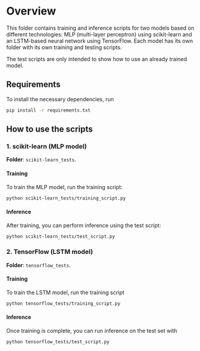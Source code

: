 # Overview

This folder contains training and inference scripts for two models based on different technologies: MLP (multi-layer perceptron) using scikit-learn and an LSTM-based neural network using TensorFlow. Each model has its own folder with its own training and testing scripts.

The test scripts are only intended to show how to use an already trained model.

## Requirements

To install the necessary dependencies, run

```bash
pip install -r requirements.txt
```

## How to use the scripts

### 1. scikit-learn (MLP model)

**Folder**: `scikit-learn_tests`.

#### Training

To train the MLP model, run the training script:

```bash
python scikit-learn_tests/training_script.py
```

#### Inference

After training, you can perform inference using the test script:

```bash
python scikit-learn_tests/test_script.py
```

### 2. TensorFlow (LSTM model)

**Folder**: `tensorflow_tests`.

#### Training

To train the LSTM model, run the training script

```bash
python tensorflow_tests/training_script.py
```

#### Inference

Once training is complete, you can run inference on the test set with

```bash
python tensorflow_tests/test_script.py
```